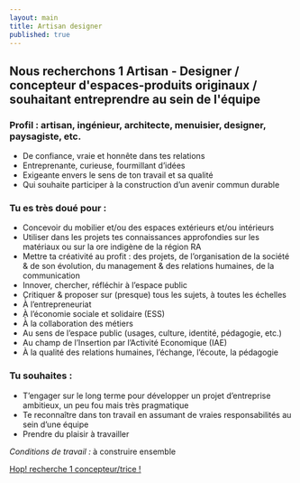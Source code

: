 ```yaml
---
layout: main
title: Artisan designer
published: true
---
```


## Nous recherchons 1 Artisan - Designer / concepteur d'espaces-produits originaux / souhaitant entreprendre au sein de l'équipe


### Profil : artisan, ingénieur, architecte, menuisier, designer, paysagiste, etc.

 - De confiance, vraie et honnête dans tes relations
 - Entreprenante, curieuse, fourmillant d’idées
 - Exigeante envers le sens de ton travail et sa qualité
 - Qui souhaite participer à la construction d’un avenir commun durable

### Tu es très doué pour :

 - Concevoir du mobilier et/ou des espaces extérieurs et/ou intérieurs
 - Utiliser dans les projets tes connaissances approfondies sur les matériaux ou sur la  ore indigène de la région RA
 - Mettre ta créativité au profit : des projets, de l’organisation de la société
& de son évolution, du management & des relations humaines, de la communication
 - Innover, chercher, réfléchir à l’espace public
 - Critiquer & proposer sur (presque) tous les sujets, à toutes les échelles
 - À̀ l’entrepreneuriat
 - À l’économie sociale et solidaire (ESS)
 - À̀ la collaboration des métiers
 - Au sens de l’espace public (usages, culture, identité, pédagogie, etc.)
 - Au champ de l’Insertion par l’Activité Economique (IAE)
 - À la qualité des relations humaines, l’échange, l’écoute, la pédagogie

### Tu souhaites :
 - T’engager sur le long terme pour développer un projet d’entreprise ambitieux, un peu fou mais très pragmatique
 - Te reconnaître dans ton travail en assumant de vraies responsabilités au sein d’une équipe
 - Prendre du plaisir à travailler

*Conditions de travail :* à construire ensemble

<p class="center">
  <a href="assets/pdf/hop-durable_recherche_concepteur_2.pdf" class="button">Hop! recherche 1 concepteur/trice ! </a>
</p>
